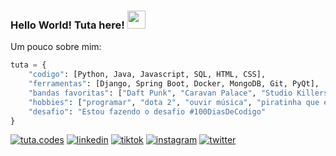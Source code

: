 ### Hello World! Tuta here! <img src="https://media.giphy.com/media/hvRJCLFzcasrR4ia7z/giphy.gif" width="29px" height="29px">


Um pouco sobre mim:
```python
tuta = {
    "codigo": [Python, Java, Javascript, SQL, HTML, CSS],
    "ferramentas": [Django, Spring Boot, Docker, MongoDB, Git, PyQt],
    "bandas favoritas": ["Daft Punk", "Caravan Palace", "Studio Killers", "Clean Bandit"],
    "hobbies": ["programar", "dota 2", "ouvir música", "piratinha que estica"],
    "desafio": "Estou fazendo o desafio #100DiasDeCodigo"
}
```

[![tuta.codes](https://img.shields.io/badge/website-000000?style=for-the-badge&logo=About.me&logoColor=white)](http://www.tuta.codes)
[![linkedin](https://img.shields.io/badge/LinkedIn-0A66C2?style=for-the-badge&logo=linkedin&logoColor=white)](https://www.linkedin.com/in/arthur-h-r-sanches/)
[![tiktok](https://img.shields.io/badge/TikTok-000000?style=for-the-badge&logo=tiktok&logoColor=white)](https://tiktok.com/@tuta.codes)
[![instagram](https://img.shields.io/badge/Instagram-E4405F?style=for-the-badge&logo=instagram&logoColor=white)](https://www.instagram.com/tuta.codes/)
[![twitter](https://img.shields.io/badge/Twitter-1DA1F2?style=for-the-badge&logo=twitter&logoColor=white)](https://twitter.com/tutacodes)
